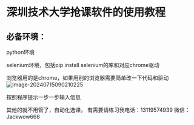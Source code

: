 # 深圳技术大学抢课软件的使用教程

## 必备环境：

python环境

selenium环境，包括pip install selenium的库和对应chrome驱动

浏览器用的是chrome，如果用别的浏览器需要简单改一下代码和驱动
![image-20240715090210225](https://github.com/user-attachments/assets/cd4824a0-c64b-4377-8245-9928fdbe136d)





按照程序提示一步一步输入信息

其他的就不用管了，自动化选课。
有需要请练习我电话：13119574939
微信：Jackwow666
